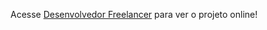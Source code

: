Acesse <a href="https://eduardokayke.github.io/Projeto_Desenvolvedor_Freelancer/" target="_blank">Desenvolvedor Freelancer</a> para ver o projeto online!

